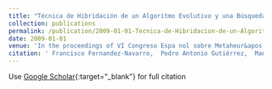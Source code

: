 ```yaml
---
title: "Técnica de Hibridación de un Algoritmo Evolutivo y una Búsqueda Local basada en Análisis Cluster para la Optimización de Redes Neuronales RBF"
collection: publications
permalink: /publication/2009-01-01-Tecnica-de-Hibridacion-de-un-Algoritmo-Evolutivo-y-una-Busqueda-Local-basada-en-Analisis-Cluster-para-la-Optimizacion-de-Redes-Neuronales-RBF
date: 2009-01-01
venue: 'In the proceedings of VI Congreso Espa nol sobre Metaheur&apos;isticas and Algoritmos Evolutivos y Bioinspirados (MAEB09)'
citation: ' Francisco Fernandez-Navarro,  Pedro Antonio Gutiérrez,  Manuel Cruz-Ramírez, &quot;T   apos;ecnica de Hibridaci   apos;on de un Algoritmo Evolutivo y una B   apos;usqueda Local basada en An   apos;alisis Cluster para la Optimizaci   apos;on de Redes Neuronales RBF.&quot; In the proceedings of VI Congreso Espa nol sobre Metaheur   apos;isticas and Algoritmos Evolutivos y Bioinspirados (MAEB09), 2009, pp. 317–324.'
---
```

Use [Google Scholar](https://scholar.google.com/scholar?q=T&#x27;ecnica+de+Hibridaci&#x27;on+de+un+Algoritmo+Evolutivo+y+una+B&#x27;usqueda+Local+basada+en+An&#x27;alisis+Cluster+para+la+Optimizaci&#x27;on+de+Redes+Neuronales+RBF){:target="_blank"} for full citation